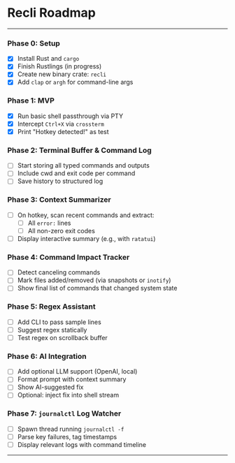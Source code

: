 # Recli Roadmap

---

### **Phase 0: Setup**

* [x] Install Rust and `cargo`
* [x] Finish Rustlings (in progress)
* [x] Create new binary crate: `recli`
* [x] Add `clap` or `argh` for command-line args

### **Phase 1: MVP**

* [x] Run basic shell passthrough via PTY
* [x] Intercept `Ctrl+X` via `crossterm`
* [x] Print "Hotkey detected!" as test

### **Phase 2: Terminal Buffer & Command Log**

* [ ] Start storing all typed commands and outputs
* [ ] Include cwd and exit code per command
* [ ] Save history to structured log

### **Phase 3: Context Summarizer**

* [ ] On hotkey, scan recent commands and extract:
  * [ ] All `error:` lines
  * [ ] All non-zero exit codes
* [ ] Display interactive summary (e.g., with `ratatui`)

### **Phase 4: Command Impact Tracker**

* [ ] Detect canceling commands
* [ ] Mark files added/removed (via snapshots or `inotify`)
* [ ] Show final list of commands that changed system state

### **Phase 5: Regex Assistant**

* [ ] Add CLI to pass sample lines
* [ ] Suggest regex statically
* [ ] Test regex on scrollback buffer

### **Phase 6: AI Integration**

* [ ] Add optional LLM support (OpenAI, local)
* [ ] Format prompt with context summary
* [ ] Show AI-suggested fix
* [ ] Optional: inject fix into shell stream

### **Phase 7: `journalctl` Log Watcher**

* [ ] Spawn thread running `journalctl -f`
* [ ] Parse key failures, tag timestamps
* [ ] Display relevant logs with command timeline

---